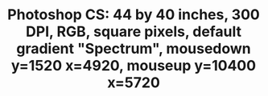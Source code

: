 ---
ee_id: '4134'
site: '1'
type: '2'
url: 2014-018-photoshop-cs
title: 'Photoshop CS: 44 by 40 inches, 300 DPI, RGB, square pixels, default gradient
  "Spectrum", mousedown y=1520 x=4920, mouseup y=10400 x=5720'
year: '2014'
display_year: '2014'
medium: Chromogenic print
dims: 44x40in
pitch:
ps:
live_url:
related:
youtube:
related_code:
imgs: photoshop-cs-2014-018-full-database-FA.jpg
subheading:
download:
add_credit:
commission:
layout: things-i-made
---